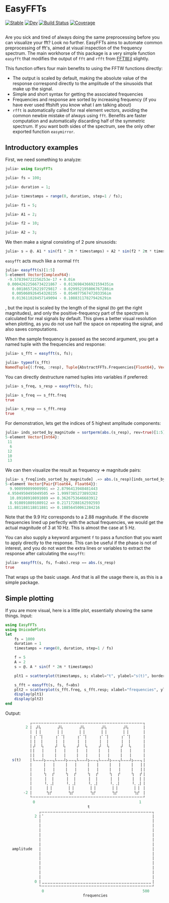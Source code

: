 # EasyFFTs

[![Stable](https://img.shields.io/badge/docs-stable-blue.svg)](https://KronosTheLate.github.io/EasyFFTs.jl/stable/)
[![Dev](https://img.shields.io/badge/docs-dev-blue.svg)](https://KronosTheLate.github.io/EasyFFTs.jl/dev/)
[![Build Status](https://github.com/KronosTheLate/EasyFFTs.jl/actions/workflows/CI.yml/badge.svg?branch=main)](https://github.com/KronosTheLate/EasyFFTs.jl/actions/workflows/CI.yml?query=branch%3Amain)
[![Coverage](https://codecov.io/gh/KronosTheLate/EasyFFTs.jl/branch/main/graph/badge.svg)](https://codecov.io/gh/KronosTheLate/EasyFFTs.jl)

##
Are you sick and tired of always doing the same preprocessing before you can visualize your fft? Look no further. EasyFFTs aims to automate common preprocessing of fft's, aimed at visual inspection of the frequency spectrum. The main workhorse of this package is a very simple function `easyfft` that modifies the output of `fft` and `rfft` from [FFTW.jl](https://github.com/JuliaMath/FFTW.jl) slightly.  

This function offers four main benefits to using the FFTW functions directly:
- The output is scaled by default, making the absolute value of the response 
correspond directly to the amplitude of the sinusoids that make up the signal.
- Simple and short syntax for getting the associated frequencies
- Frequencies and response are sorted by increasing frequency (if you have ever used fftshift you know what I am talking about)
- `rfft` is automatically called for real element vectors, avoiding 
the common newbie mistake of always using `fft`. Benefits are faster computation 
and automatically discarding half of the symmetric spectrum. If you want both 
sides of the spectrum, see the only other exported function `easymirror`.

## Introductory examples
First, we need something to analyze:
```julia
julia> using EasyFFTs

julia> fs = 100;

julia> duration = 1;

julia> timestamps = range(0, duration, step=1 / fs);

julia> f1 = 5;

julia> A1 = 2;

julia> f2 = 10;

julia> A2 = 3;
```

We then make a signal consisting of 2 pure sinusoids:
```julia
julia> s = @. A1 * sin(f1 * 2π * timestamps) + A2 * sin(f2 * 2π * timestamps);
```

`easyfft` acts much like a normal `fft`
```julia
julia> easyfft(s)[1:5]
5-element Vector{ComplexF64}:
 -9.578394722256253e-17 + 0.0im
 0.00042622566734221867 - 0.013698436692159435im
   0.001865726219729817 - 0.029952195806767286im
   0.005060926454320235 - 0.05407756747203356im
   0.013611028457149094 - 0.10883117827942629im
```
, but the input is scaled by the length of the signal (to get the right magnitudes), and 
only the positive-frequency part of the spectrum is calculated for real signals by default. This gives a better visual 
resolution when plotting, as you do not use half the space on repeating the signal, and also saves computations.

When the sample frequency is passed as the second argument, you get a named tuple with the frequencies and response:
```julia
julia> s_fft = easyfft(s, fs);

julia> typeof(s_fft)
NamedTuple{(:freq, :resp), Tuple{AbstractFFTs.Frequencies{Float64}, Vector{ComplexF64}}}
```

You can directly destructure named tuples into variables if preferred:
```julia
julia> s_freq, s_resp = easyfft(s, fs); 

julia> s_freq == s_fft.freq
true

julia> s_resp == s_fft.resp
true
```

For demonstration, lets get the indices of 5 highest amplitude components:
```julia
julia> inds_sorted_by_magnitude = sortperm(abs.(s_resp), rev=true)[1:5]
5-element Vector{Int64}:
 11
  6
 12
 10
 13
```

We can then visualize the result as frequency => magnitude pairs:
```julia
julia> s_freq[inds_sorted_by_magnitude] .=> abs.(s_resp)[inds_sorted_by_magnitude]
5-element Vector{Pair{Float64, Float64}}:
  9.900990099009901 => 2.8796413948481443
 4.9504950495049505 => 1.9997385273893282
  10.89108910891089 => 0.3626753646683912
  8.910891089108912 => 0.21717288162592593
 11.881188118811881 => 0.18856450061284216
```

Note that the 9.9 Hz corresponds to a 2.88 magnitude. If the discrete 
frequencies lined up perfectly with the actual frequencies, we would get the actual
magnitude of 3 at 10 Hz. This is almost the case at 5 Hz.

You can also supply a keyword argument `f` to pass a function that you 
want to apply directly to the response. This can be useful if the phase is 
not of interest, and you do not want the extra lines or variables to 
extract the response after calculating the `easyfft`:
```julia
julia> easyfft(s, fs, f=abs).resp == abs.(s_resp)
true
```
That wraps up the basic usage. And that is all the usage there is, as this is a simple package.

## Simple plotting
If you are more visual, here is a little plot, essentially showing the same things. Input:
```julia
using EasyFFTs
using UnicodePlots
let
    fs = 1000
    duration = 1
    timestamps = range(0, duration, step=1 / fs)

    f = 5
    A = 2
    s = @. A * sin(f * 2π * timestamps)

    plt1 = scatterplot(timestamps, s; xlabel="t", ylabel="s(t)", border=:dotted)

    s_fft = easyfft(s, fs, f=abs)
    plt2 = scatterplot(s_fft.freq, s_fft.resp; xlabel="frequencies", ylabel="amplitude", border=:dotted)
    display(plt1)
    display(plt2)
end
```
Output:
```julia
           ⡤⠤⠤⠤⠤⠤⠤⠤⠤⠤⠤⠤⠤⠤⠤⠤⠤⠤⠤⠤⠤⠤⠤⠤⠤⠤⠤⠤⠤⠤⠤⠤⠤⠤⠤⠤⠤⠤⠤⠤⠤⢤ 
         2 ⡇⠀⡼⢧⠀⠀⠀⠀⠀⠀⡼⢧⠀⠀⠀⠀⠀⠀⡼⢧⠀⠀⠀⠀⠀⠀⡼⢧⠀⠀⠀⠀⠀⠀⡼⢧⠀⠀⠀⠀⠀⢸ 
           ⡇⠀⡇⢸⠀⠀⠀⠀⠀⠀⡇⢸⠀⠀⠀⠀⠀⠀⡇⢸⠀⠀⠀⠀⠀⠀⡇⢸⠀⠀⠀⠀⠀⠀⡇⢸⠀⠀⠀⠀⠀⢸ 
           ⡇⢰⠁⠈⡇⠀⠀⠀⠀⢰⠁⠈⡇⠀⠀⠀⠀⢰⠁⠈⡇⠀⠀⠀⠀⢰⠁⠈⡇⠀⠀⠀⠀⢰⠁⠈⡇⠀⠀⠀⠀⢸ 
           ⡇⢸⠀⠀⡇⠀⠀⠀⠀⢸⠀⠀⡇⠀⠀⠀⠀⢸⠀⠀⡇⠀⠀⠀⠀⢸⠀⠀⡇⠀⠀⠀⠀⢸⠀⠀⡇⠀⠀⠀⠀⢸ 
           ⡇⡼⠀⠀⢧⠀⠀⠀⠀⡼⠀⠀⢧⠀⠀⠀⠀⡼⠀⠀⢧⠀⠀⠀⠀⡼⠀⠀⢧⠀⠀⠀⠀⡼⠀⠀⢧⠀⠀⠀⠀⢸ 
           ⡇⡇⠀⠀⢸⠀⠀⠀⠀⡇⠀⠀⢸⠀⠀⠀⠀⡇⠀⠀⢸⠀⠀⠀⠀⡇⠀⠀⢸⠀⠀⠀⠀⡇⠀⠀⢸⠀⠀⠀⠀⢸ 
           ⡇⡇⠀⠀⢸⠀⠀⠀⠀⡇⠀⠀⢸⠀⠀⠀⠀⡇⠀⠀⢸⠀⠀⠀⠀⡇⠀⠀⢸⠀⠀⠀⠀⡇⠀⠀⢸⠀⠀⠀⠀⢸ 
   s(t)    ⡇⠧⠤⠤⠼⡦⠤⠤⢤⠧⠤⠤⠼⡦⠤⠤⢤⠧⠤⠤⠼⡦⠤⠤⢤⠧⠤⠤⠼⡦⠤⠤⢤⠧⠤⠤⠼⡦⠤⠤⢤⢸ 
           ⡇⠀⠀⠀⠀⡇⠀⠀⢸⠀⠀⠀⠀⡇⠀⠀⢸⠀⠀⠀⠀⡇⠀⠀⢸⠀⠀⠀⠀⡇⠀⠀⢸⠀⠀⠀⠀⡇⠀⠀⢸⢸ 
           ⡇⠀⠀⠀⠀⡇⠀⠀⢸⠀⠀⠀⠀⡇⠀⠀⢸⠀⠀⠀⠀⡇⠀⠀⢸⠀⠀⠀⠀⡇⠀⠀⢸⠀⠀⠀⠀⡇⠀⠀⢸⢸ 
           ⡇⠀⠀⠀⠀⢳⠀⠀⡞⠀⠀⠀⠀⢳⠀⠀⡞⠀⠀⠀⠀⢳⠀⠀⡞⠀⠀⠀⠀⢳⠀⠀⡞⠀⠀⠀⠀⢳⠀⠀⡞⢸ 
           ⡇⠀⠀⠀⠀⢸⠀⠀⡇⠀⠀⠀⠀⢸⠀⠀⡇⠀⠀⠀⠀⢸⠀⠀⡇⠀⠀⠀⠀⢸⠀⠀⡇⠀⠀⠀⠀⢸⠀⠀⡇⢸ 
           ⡇⠀⠀⠀⠀⠸⡀⢀⡇⠀⠀⠀⠀⠸⡀⢀⡇⠀⠀⠀⠀⠸⡀⢀⡇⠀⠀⠀⠀⠸⡀⢀⡇⠀⠀⠀⠀⠸⡀⢀⡇⢸ 
           ⡇⠀⠀⠀⠀⠀⡇⢸⠀⠀⠀⠀⠀⠀⡇⢸⠀⠀⠀⠀⠀⠀⡇⢸⠀⠀⠀⠀⠀⠀⡇⢸⠀⠀⠀⠀⠀⠀⡇⢸⠀⢸ 
        -2 ⡇⠀⠀⠀⠀⠀⢳⡞⠀⠀⠀⠀⠀⠀⢳⡞⠀⠀⠀⠀⠀⠀⢳⡞⠀⠀⠀⠀⠀⠀⢳⡞⠀⠀⠀⠀⠀⠀⢳⡞⠀⢸ 
           ⠓⠒⠒⠒⠒⠒⠒⠒⠒⠒⠒⠒⠒⠒⠒⠒⠒⠒⠒⠒⠒⠒⠒⠒⠒⠒⠒⠒⠒⠒⠒⠒⠒⠒⠒⠒⠒⠒⠒⠒⠒⠚ 
           ⠀0⠀⠀⠀⠀⠀⠀⠀⠀⠀⠀⠀⠀⠀⠀⠀⠀⠀⠀⠀⠀⠀⠀⠀⠀⠀⠀⠀⠀⠀⠀⠀⠀⠀⠀⠀⠀⠀⠀1⠀ 
           ⠀⠀⠀⠀⠀⠀⠀⠀⠀⠀⠀⠀⠀⠀⠀⠀⠀⠀⠀⠀⠀t⠀⠀⠀⠀⠀⠀⠀⠀⠀⠀⠀⠀⠀⠀⠀⠀⠀⠀⠀⠀ 
               ⡤⠤⠤⠤⠤⠤⠤⠤⠤⠤⠤⠤⠤⠤⠤⠤⠤⠤⠤⠤⠤⠤⠤⠤⠤⠤⠤⠤⠤⠤⠤⠤⠤⠤⠤⠤⠤⠤⠤⠤⠤⢤ 
             2 ⡇⠁⠀⠀⠀⠀⠀⠀⠀⠀⠀⠀⠀⠀⠀⠀⠀⠀⠀⠀⠀⠀⠀⠀⠀⠀⠀⠀⠀⠀⠀⠀⠀⠀⠀⠀⠀⠀⠀⠀⠀⢸ 
               ⡇⠀⠀⠀⠀⠀⠀⠀⠀⠀⠀⠀⠀⠀⠀⠀⠀⠀⠀⠀⠀⠀⠀⠀⠀⠀⠀⠀⠀⠀⠀⠀⠀⠀⠀⠀⠀⠀⠀⠀⠀⢸ 
               ⡇⠀⠀⠀⠀⠀⠀⠀⠀⠀⠀⠀⠀⠀⠀⠀⠀⠀⠀⠀⠀⠀⠀⠀⠀⠀⠀⠀⠀⠀⠀⠀⠀⠀⠀⠀⠀⠀⠀⠀⠀⢸ 
               ⡇⠀⠀⠀⠀⠀⠀⠀⠀⠀⠀⠀⠀⠀⠀⠀⠀⠀⠀⠀⠀⠀⠀⠀⠀⠀⠀⠀⠀⠀⠀⠀⠀⠀⠀⠀⠀⠀⠀⠀⠀⢸ 
               ⡇⠀⠀⠀⠀⠀⠀⠀⠀⠀⠀⠀⠀⠀⠀⠀⠀⠀⠀⠀⠀⠀⠀⠀⠀⠀⠀⠀⠀⠀⠀⠀⠀⠀⠀⠀⠀⠀⠀⠀⠀⢸ 
               ⡇⠀⠀⠀⠀⠀⠀⠀⠀⠀⠀⠀⠀⠀⠀⠀⠀⠀⠀⠀⠀⠀⠀⠀⠀⠀⠀⠀⠀⠀⠀⠀⠀⠀⠀⠀⠀⠀⠀⠀⠀⢸ 
               ⡇⠀⠀⠀⠀⠀⠀⠀⠀⠀⠀⠀⠀⠀⠀⠀⠀⠀⠀⠀⠀⠀⠀⠀⠀⠀⠀⠀⠀⠀⠀⠀⠀⠀⠀⠀⠀⠀⠀⠀⠀⢸ 
   amplitude   ⡇⠀⠀⠀⠀⠀⠀⠀⠀⠀⠀⠀⠀⠀⠀⠀⠀⠀⠀⠀⠀⠀⠀⠀⠀⠀⠀⠀⠀⠀⠀⠀⠀⠀⠀⠀⠀⠀⠀⠀⠀⢸ 
               ⡇⠀⠀⠀⠀⠀⠀⠀⠀⠀⠀⠀⠀⠀⠀⠀⠀⠀⠀⠀⠀⠀⠀⠀⠀⠀⠀⠀⠀⠀⠀⠀⠀⠀⠀⠀⠀⠀⠀⠀⠀⢸ 
               ⡇⠀⠀⠀⠀⠀⠀⠀⠀⠀⠀⠀⠀⠀⠀⠀⠀⠀⠀⠀⠀⠀⠀⠀⠀⠀⠀⠀⠀⠀⠀⠀⠀⠀⠀⠀⠀⠀⠀⠀⠀⢸ 
               ⡇⠀⠀⠀⠀⠀⠀⠀⠀⠀⠀⠀⠀⠀⠀⠀⠀⠀⠀⠀⠀⠀⠀⠀⠀⠀⠀⠀⠀⠀⠀⠀⠀⠀⠀⠀⠀⠀⠀⠀⠀⢸ 
               ⡇⠀⠀⠀⠀⠀⠀⠀⠀⠀⠀⠀⠀⠀⠀⠀⠀⠀⠀⠀⠀⠀⠀⠀⠀⠀⠀⠀⠀⠀⠀⠀⠀⠀⠀⠀⠀⠀⠀⠀⠀⢸ 
               ⡇⠀⠀⠀⠀⠀⠀⠀⠀⠀⠀⠀⠀⠀⠀⠀⠀⠀⠀⠀⠀⠀⠀⠀⠀⠀⠀⠀⠀⠀⠀⠀⠀⠀⠀⠀⠀⠀⠀⠀⠀⢸ 
               ⡇⠀⠀⠀⠀⠀⠀⠀⠀⠀⠀⠀⠀⠀⠀⠀⠀⠀⠀⠀⠀⠀⠀⠀⠀⠀⠀⠀⠀⠀⠀⠀⠀⠀⠀⠀⠀⠀⠀⠀⠀⢸ 
             0 ⡇⣀⣀⣀⣀⣀⣀⣀⣀⣀⣀⣀⣀⣀⣀⣀⣀⣀⣀⣀⣀⣀⣀⣀⣀⣀⣀⣀⣀⣀⣀⣀⣀⣀⣀⣀⣀⣀⣀⣀⣀⢸ 
               ⠓⠒⠒⠒⠒⠒⠒⠒⠒⠒⠒⠒⠒⠒⠒⠒⠒⠒⠒⠒⠒⠒⠒⠒⠒⠒⠒⠒⠒⠒⠒⠒⠒⠒⠒⠒⠒⠒⠒⠒⠒⠚ 
               ⠀0⠀⠀⠀⠀⠀⠀⠀⠀⠀⠀⠀⠀⠀⠀⠀⠀⠀⠀⠀⠀⠀⠀⠀⠀⠀⠀⠀⠀⠀⠀⠀⠀⠀⠀⠀⠀500⠀ 
               ⠀⠀⠀⠀⠀⠀⠀⠀⠀⠀⠀⠀⠀⠀⠀⠀frequencies⠀⠀⠀⠀⠀⠀⠀⠀⠀⠀⠀⠀⠀⠀⠀ 
```
